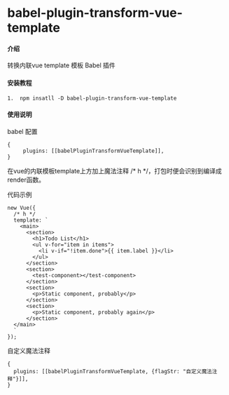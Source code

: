 # babel-plugin-transform-vue-template

#### 介绍
转换内联vue template 模板 Babel 插件


#### 安装教程

```
1.  npm insatll -D babel-plugin-transform-vue-template
```

#### 使用说明

babel 配置
```
{
     plugins: [[babelPluginTransformVueTemplate]],
}
```

在vue的内联模板template上方加上魔法注释 /* h */，打包时便会识别到编译成render函数。


代码示例
```
new Vue({
  /* h */
  template: `
    <main>
      <section>
        <h1>Todo List</h1>
        <ul v-for="item in items">
          <li v-if="!item.done">{{ item.label }}</li>
        </ul>
      </section>
      <section>
        <test-component></test-component>
      </section>
      <section>
        <p>Static component, probably</p>
      </section>
      <section>
        <p>Static component, probably again</p>
      </section>
  </main>
  `
});
```
自定义魔法注释
```
{
  plugins: [[babelPluginTransformVueTemplate, {flagStr: "自定义魔法注释"}]],
}
```

